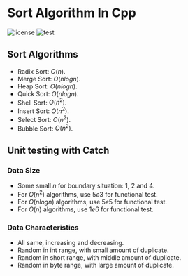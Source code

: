 # Sort Algorithm In Cpp

![license](https://img.shields.io/github/license/Chenrt-ggx/SortAlgorithmInCpp)
![test](https://github.com/Chenrt-ggx/SortAlgorithmInCpp/actions/workflows/catch.test.yml/badge.svg)

## Sort Algorithms

- Radix Sort: $O(n)$.
- Merge Sort: $O(nlogn)$.
- Heap Sort: $O(nlogn)$.
- Quick Sort: $O(nlogn)$.
- Shell Sort: $O(n^2)$.
- Insert Sort: $O(n^2)$.
- Select Sort: $O(n^2)$.
- Bubble Sort: $O(n^2)$.

## Unit testing with Catch

### Data Size

- Some small $n$ for boundary situation: $1$, $2$ and $4$.
- For $O(n^2)$ algorithms, use $5e3$ for functional test.
- For $O(nlogn)$ algorithms, use $5e5$ for functional test.
- For $O(n)$ algorithms, use $1e6$ for functional test.

### Data Characteristics

- All same, increasing and decreasing.
- Random in int range, with small amount of duplicate.
- Random in short range, with middle amount of duplicate.
- Random in byte range, with large amount of duplicate.
